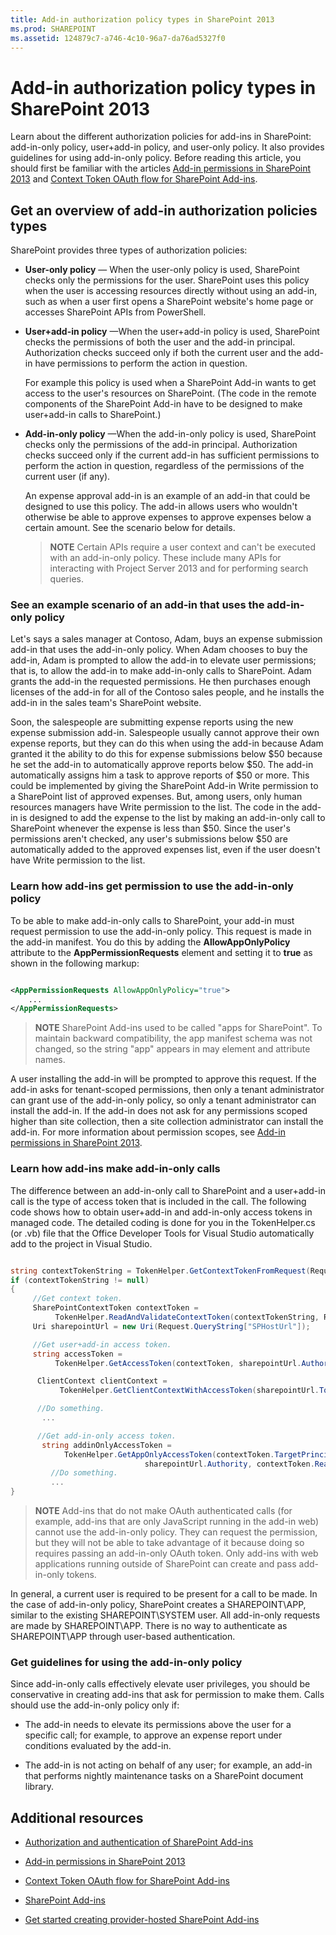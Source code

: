 ```yaml
---
title: Add-in authorization policy types in SharePoint 2013
ms.prod: SHAREPOINT
ms.assetid: 124879c7-a746-4c10-96a7-da76ad5327f0
---
```



# Add-in authorization policy types in SharePoint 2013
Learn about the different authorization policies for add-ins in SharePoint: add-in-only policy, user+add-in policy, and user-only policy. It also provides guidelines for using add-in-only policy.
Before reading this article, you should first be familiar with the articles  [Add-in permissions in SharePoint 2013](add-in-permissions-in-sharepoint-2013.md) and [Context Token OAuth flow for SharePoint Add-ins](context-token-oauth-flow-for-sharepoint-add-ins.md).





## Get an overview of add-in authorization policies types
<a name="Overview"> </a>

SharePoint provides three types of authorization policies:




- **User-only policy** — When the user-only policy is used, SharePoint checks only the permissions for the user. SharePoint uses this policy when the user is accessing resources directly without using an add-in, such as when a user first opens a SharePoint website's home page or accesses SharePoint APIs from PowerShell.




- **User+add-in policy** —When the user+add-in policy is used, SharePoint checks the permissions of both the user and the add-in principal. Authorization checks succeed only if both the current user and the add-in have permissions to perform the action in question.

    For example this policy is used when a SharePoint Add-in wants to get access to the user's resources on SharePoint. (The code in the remote components of the SharePoint Add-in have to be designed to make user+add-in calls to SharePoint.)




- **Add-in-only policy** —When the add-in-only policy is used, SharePoint checks only the permissions of the add-in principal. Authorization checks succeed only if the current add-in has sufficient permissions to perform the action in question, regardless of the permissions of the current user (if any).

    An expense approval add-in is an example of an add-in that could be designed to use this policy. The add-in allows users who wouldn't otherwise be able to approve expenses to approve expenses below a certain amount. See the scenario below for details. 



    > **NOTE**
    > Certain APIs require a user context and can't be executed with an add-in-only policy. These include many APIs for interacting with Project Server 2013 and for performing search queries. 

### See an example scenario of an add-in that uses the add-in-only policy
<a name="Scenario"> </a>

Let's says a sales manager at Contoso, Adam, buys an expense submission add-in that uses the add-in-only policy. When Adam chooses to buy the add-in, Adam is prompted to allow the add-in to elevate user permissions; that is, to allow the add-in to make add-in-only calls to SharePoint. Adam grants the add-in the requested permissions. He then purchases enough licenses of the add-in for all of the Contoso sales people, and he installs the add-in in the sales team's SharePoint website.



Soon, the salespeople are submitting expense reports using the new expense submission add-in. Salespeople usually cannot approve their own expense reports, but they can do this when using the add-in because Adam granted it the ability to do this for expense submissions below $50 because he set the add-in to automatically approve reports below $50. The add-in automatically assigns him a task to approve reports of $50 or more. This could be implemented by giving the SharePoint Add-in Write permission to a SharePoint list of approved expenses. But, among users, only human resources managers have Write permission to the list. The code in the add-in is designed to add the expense to the list by making an add-in-only call to SharePoint whenever the expense is less than $50. Since the user's permissions aren't checked, any user's submissions below $50 are automatically added to the approved expenses list, even if the user doesn't have Write permission to the list.








### Learn how add-ins get permission to use the add-in-only policy
<a name="Approve"> </a>

To be able to make add-in-only calls to SharePoint, your add-in must request permission to use the add-in-only policy. This request is made in the add-in manifest. You do this by adding the **AllowAppOnlyPolicy** attribute to the **AppPermissionRequests** element and setting it to **true** as shown in the following markup:



```XML

<AppPermissionRequests AllowAppOnlyPolicy="true">
    ...
</AppPermissionRequests>```


> **NOTE**
> SharePoint Add-ins used to be called "apps for SharePoint". To maintain backward compatibility, the app manifest schema was not changed, so the string "app" appears in may element and attribute names. 




A user installing the add-in will be prompted to approve this request. If the add-in asks for tenant-scoped permissions, then only a tenant administrator can grant use of the add-in-only policy, so only a tenant administrator can install the add-in. If the add-in does not ask for any permissions scoped higher than site collection, then a site collection administrator can install the add-in. For more information about permission scopes, see  [Add-in permissions in SharePoint 2013](add-in-permissions-in-sharepoint-2013.md).




### Learn how add-ins make add-in-only calls
<a name="AppOnlyCalls"> </a>

The difference between an add-in-only call to SharePoint and a user+add-in call is the type of access token that is included in the call. The following code shows how to obtain user+add-in and add-in-only access tokens in managed code. The detailed coding is done for you in the TokenHelper.cs (or .vb) file that the Office Developer Tools for Visual Studio automatically add to the project in Visual Studio.



```cs

string contextTokenString = TokenHelper.GetContextTokenFromRequest(Request);
if (contextTokenString != null)
{
     //Get context token.
     SharePointContextToken contextToken =
          TokenHelper.ReadAndValidateContextToken(contextTokenString, Request.Url.Authority);
     Uri sharepointUrl = new Uri(Request.QueryString["SPHostUrl"]);

     //Get user+add-in access token.
     string accessToken =
          TokenHelper.GetAccessToken(contextToken, sharepointUrl.Authority).AccessToken;

      ClientContext clientContext =
           TokenHelper.GetClientContextWithAccessToken(sharepointUrl.ToString(), accessToken);

      //Do something. 
       ...

      //Get add-in-only access token.
       string addinOnlyAccessToken = 
            TokenHelper.GetAppOnlyAccessToken(contextToken.TargetPrincipalName, 
                              sharepointUrl.Authority, contextToken.Realm).AccessToken;
         //Do something.
         ...
}```


> **NOTE**
> Add-ins that do not make OAuth authenticated calls (for example, add-ins that are only JavaScript running in the add-in web) cannot use the add-in-only policy. They can request the permission, but they will not be able to take advantage of it because doing so requires passing an add-in-only OAuth token. Only add-ins with web applications running outside of SharePoint can create and pass add-in-only tokens. 




In general, a current user is required to be present for a call to be made. In the case of add-in-only policy, SharePoint creates a SHAREPOINT\\APP, similar to the existing SHAREPOINT\\SYSTEM user. All add-in-only requests are made by SHAREPOINT\\APP. There is no way to authenticate as SHAREPOINT\\APP through user-based authentication.




### Get guidelines for using the add-in-only policy
<a name="GuidelinesFor"> </a>

Since add-in-only calls effectively elevate user privileges, you should be conservative in creating add-ins that ask for permission to make them. Calls should use the add-in-only policy only if:




- The add-in needs to elevate its permissions above the user for a specific call; for example, to approve an expense report under conditions evaluated by the add-in.


- The add-in is not acting on behalf of any user; for example, an add-in that performs nightly maintenance tasks on a SharePoint document library.



## Additional resources
<a name="AR"> </a>


-  [Authorization and authentication of SharePoint Add-ins](authorization-and-authentication-of-sharepoint-add-ins.md)


-  [Add-in permissions in SharePoint 2013](add-in-permissions-in-sharepoint-2013.md)


-  [Context Token OAuth flow for SharePoint Add-ins](context-token-oauth-flow-for-sharepoint-add-ins.md)


-  [SharePoint Add-ins](sharepoint-add-ins.md)


-  [Get started creating provider-hosted SharePoint Add-ins](get-started-creating-provider-hosted-sharepoint-add-ins.md)



